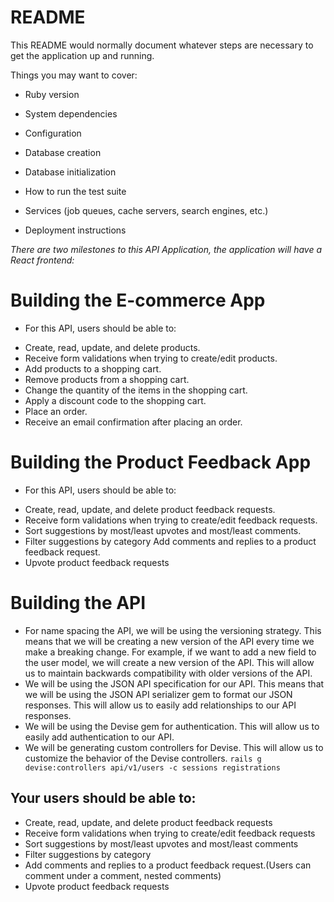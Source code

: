 # README

This README would normally document whatever steps are necessary to get the
application up and running.

Things you may want to cover:

* Ruby version

* System dependencies

* Configuration

* Database creation

* Database initialization

* How to run the test suite

* Services (job queues, cache servers, search engines, etc.)

* Deployment instructions

*There are two milestones to this API Application, the application will have a React frontend:*

# Building the E-commerce App
* For this API, users should be able to:
- Create, read, update, and delete products.
- Receive form validations when trying to create/edit products.
- Add products to a shopping cart.
- Remove products from a shopping cart.
- Change the quantity of the items in the shopping cart.
- Apply a discount code to the shopping cart.
- Place an order.
- Receive an email confirmation after placing an order.



# Building the Product Feedback App
* For this API, users should be able to:

- Create, read, update, and delete product feedback requests.
- Receive form validations when trying to create/edit feedback requests.
- Sort suggestions by most/least upvotes and most/least comments.
- Filter suggestions by category
Add comments and replies to a product feedback request.
- Upvote product feedback requests

# Building the API
- For name spacing the API, we will be using the versioning strategy. This means that we will be creating a new version of the API every time we make a breaking change. For example, if we want to add a new field to the user model, we will create a new version of the API. This will allow us to maintain backwards compatibility with older versions of the API.
- We will be using the JSON API specification for our API. This means that we will be using the JSON API serializer gem to format our JSON responses. This will allow us to easily add relationships to our API responses.
- We will be using the Devise gem for authentication. This will allow us to easily add authentication to our API.
- We will be generating custom controllers for Devise. This will allow us to customize the behavior of the Devise controllers.
```rails g devise:controllers api/v1/users -c sessions registrations```


## Your users should be able to:

- Create, read, update, and delete product feedback requests
- Receive form validations when trying to create/edit feedback requests
- Sort suggestions by most/least upvotes and most/least comments
- Filter suggestions by category
- Add comments and replies to a product feedback request.(Users can comment under a comment, nested     comments)
- Upvote product feedback requests